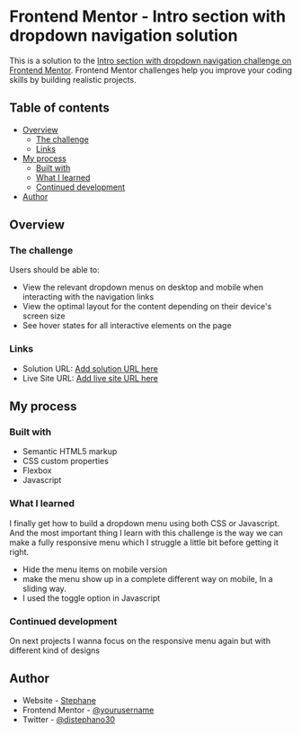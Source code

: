 # Frontend Mentor - Intro section with dropdown navigation solution

This is a solution to the [Intro section with dropdown navigation challenge on Frontend Mentor](https://www.frontendmentor.io/challenges/intro-section-with-dropdown-navigation-ryaPetHE5). Frontend Mentor challenges help you improve your coding skills by building realistic projects.

## Table of contents

- [Overview](#overview)
  - [The challenge](#the-challenge)
  - [Links](#links)
- [My process](#my-process)
  - [Built with](#built-with)
  - [What I learned](#what-i-learned)
  - [Continued development](#continued-development)
- [Author](#author)


## Overview

### The challenge

Users should be able to:

- View the relevant dropdown menus on desktop and mobile when interacting with the navigation links
- View the optimal layout for the content depending on their device's screen size
- See hover states for all interactive elements on the page


### Links

- Solution URL: [Add solution URL here](https://your-solution-url.com)
- Live Site URL: [Add live site URL here](https://your-live-site-url.com)

## My process

### Built with

- Semantic HTML5 markup
- CSS custom properties
- Flexbox
- Javascript


### What I learned

I finally get how to build a dropdown menu using both CSS or Javascript. And the most important thing I learn with this challenge is the way we can make a fully responsive menu which I struggle a little bit before getting it right.
- Hide the menu items on mobile version
- make the menu show up in a complete different way on mobile, In a sliding way.
- I used the toggle option in Javascript


### Continued development

On next projects I wanna focus on the responsive menu again but with different kind of designs


## Author

- Website - [Stephane](https://www.your-site.com)
- Frontend Mentor - [@yourusername](https://www.frontendmentor.io/profile/yourusername)
- Twitter - [@distephano30](https://www.twitter.com/yourusername)
